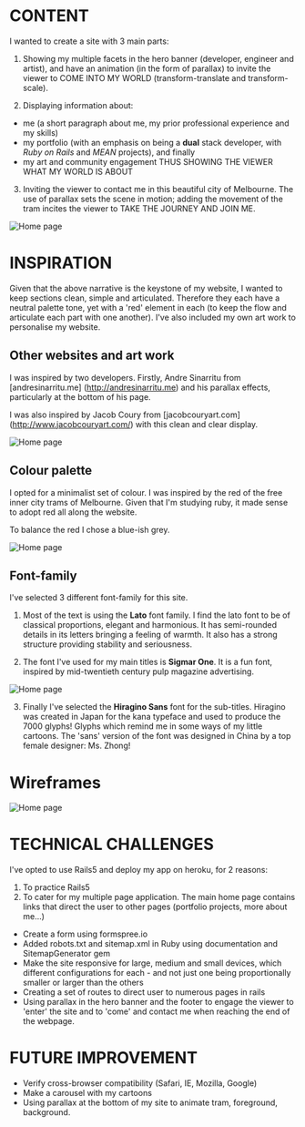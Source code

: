 # CONTENT
I wanted to create a site with 3 main parts:
1. Showing my multiple facets in the hero banner (developer, engineer and artist), and have an animation (in the form of parallax) to invite the viewer to COME INTO MY WORLD (transform-translate and transform-scale).

2. Displaying information about:
* me (a short paragraph about me, my prior professional experience and my skills)
* my portfolio (with an emphasis on being a **dual** stack developer, with *Ruby on Rails* and *MEAN* projects), and finally
* my art and community engagement
THUS SHOWING THE VIEWER WHAT MY WORLD IS ABOUT

3. Inviting the viewer to contact me in this beautiful city of Melbourne. The use of parallax sets the scene in motion; adding the movement of the tram incites the viewer to TAKE THE JOURNEY AND JOIN ME.

![Home page](reference/Layout-inspiration.jpg)

# INSPIRATION
Given that the above narrative is the keystone of my website, I wanted to keep sections clean, simple and articulated. Therefore they each have a neutral palette tone, yet with a 'red' element in each (to keep the flow and articulate each part with one another). I've also included my own art work to personalise my website.

## Other websites and art work
I was inspired by two developers. Firstly, Andre Sinarritu from [andresinarritu.me] (http://andresinarritu.me) and his parallax effects, particularly at the bottom of his page.

I was also inspired by Jacob Coury from [jacobcouryart.com] (http://www.jacobcouryart.com/) with this clean and clear display.

![Home page](reference/portfolio-inspiration.jpg)

## Colour palette

I opted for a minimalist set of colour. I was inspired by the red of the free inner city trams of Melbourne. Given that I'm studying ruby, it made sense to adopt red all along the website.

To balance the red I chose a blue-ish grey.

![Home page](reference/color-palette.png)

## Font-family

I've selected 3 different font-family for this site.

1. Most of the text is using the **Lato** font family. I find the lato font to be of classical proportions, elegant and harmonious. It has semi-rounded details in its letters bringing a feeling of warmth. It also has a strong structure providing stability and seriousness.

2. The font I've used for my main titles is **Sigmar One**. It is a fun font, inspired by mid-twentieth century pulp magazine advertising.

![Home page](reference/pulp-magazine.jpg)

3. Finally I've selected the **Hiragino Sans** font for the sub-titles. Hiragino was created in Japan for the kana typeface and used to produce the 7000 glyphs! Glyphs which remind me in some ways of my little cartoons. The 'sans' version of the font was designed in China by a top female designer: Ms. Zhong!

# Wireframes

![Home page](reference/wireframe.png)

# TECHNICAL CHALLENGES
I've opted to use Rails5 and deploy my app on heroku, for 2 reasons:
1. To practice Rails5
2. To cater for my multiple page application. The main home page contains links that direct the user to other pages (portfolio projects, more about me...)


* Create a form using formspree.io
* Added robots.txt and sitemap.xml in Ruby using documentation and SitemapGenerator gem
* Make the site responsive for large, medium and small devices, which different configurations for each - and not just one being proportionally smaller or larger than the others
* Creating a set of routes to direct user to numerous pages in rails
* Using parallax in the hero banner and the footer to engage the viewer to 'enter' the site and to 'come' and contact me when reaching the end of the webpage.

# FUTURE IMPROVEMENT
* Verify cross-browser compatibility (Safari, IE, Mozilla, Google)
* Make a carousel with my cartoons
* Using parallax at the bottom of my site to animate tram, foreground, background.
